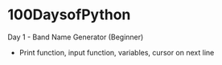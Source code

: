 # 100DaysofPython

Day 1 - Band Name Generator (Beginner)
  - Print function, input function, variables, cursor on next line
  
